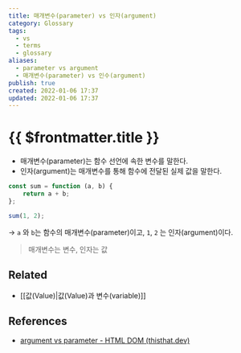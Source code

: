 ```yaml
---
title: 매개변수(parameter) vs 인자(argument)
category: Glossary
tags:
  - vs
  - terms
  - glossary
aliases:
  - parameter vs argument
  - 매개변수(parameter) vs 인수(argument)
publish: true
created: 2022-01-06 17:37
updated: 2022-01-06 17:37
---
```


# {{ $frontmatter.title }}

- 매개변수(parameter)는 함수 선언에 속한 변수를 말한다.
- 인자(argument)는 매개변수를 통해 함수에 전달된 실제 값을 말한다.

```js
const sum = function (a, b) {
	return a + b;
};

sum(1, 2);
```

-> `a` 와 `b`는 함수의 매개변수(parameter)이고, `1`, `2` 는 인자(argument)이다.

> 매개변수는 변수, 인자는 값

## Related

- [[값(Value)|값(Value)과 변수(variable)]]

## References

- [argument vs parameter - HTML DOM (thisthat.dev)](https://thisthat.dev/argument-vs-parameter/)
